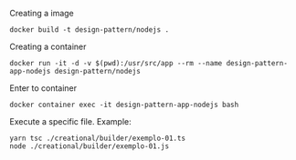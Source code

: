 Creating a image
```
docker build -t design-pattern/nodejs .
```

Creating a container
```
docker run -it -d -v $(pwd):/usr/src/app --rm --name design-pattern-app-nodejs design-pattern/nodejs
```

Enter to container
```
docker container exec -it design-pattern-app-nodejs bash
```

Execute a specific file.
Example:
```
yarn tsc ./creational/builder/exemplo-01.ts
node ./creational/builder/exemplo-01.js
```
